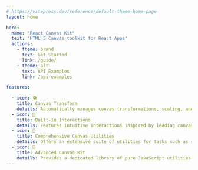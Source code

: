 ```yaml
---
# https://vitepress.dev/reference/default-theme-home-page
layout: home

hero:
  name: "React Canvas Kit"
  text: "HTML 5 Canvas toolkit for React Apps"
  actions:
    - theme: brand
      text: Get Started
      link: /guide/
    - theme: alt
      text: API Examples
      link: /api-examples

features:
  
  - icon: 🛠️
    title: Canvas Transform
    details: Automatically manages canvas transformations, scaling, and offsets, ensuring optimal display across various screen resolutions.
  - icon: 📲
    title: Built-In Interactions
    details: Features intuitive interactions inspired by leading canvas applications like Miro, including scrolling, zooming, and seamless keyboard and trackpad support.
  - icon: 🧰
    title: Comprehensive Canvas Utilities
    details: Offers an extensive suite of utilities for tasks such as scrolling to a specific point, content tracking, and auto-scaling to fit the canvas, enhancing the development workflow.
  - icon: 🚀
    title: Advanced Canvas Kit
    details: Provides a dedicated library of pure JavaScript utilities for advanced operations, such as linear interpolation, collision detection, Vector2D operations, and physics simulations for dynamic visualizations and force-directed graphs.
---
```



